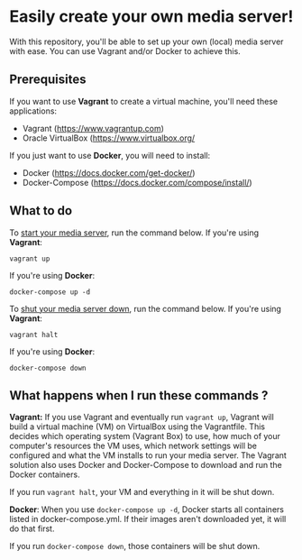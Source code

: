 # Easily create your own media server!
With this repository, you'll be able to set up your own (local) media server with ease.
You can use Vagrant and/or Docker to achieve this.

## Prerequisites
If you want to use **Vagrant** to create a virtual machine, you'll need these applications:
 - Vagrant (https://www.vagrantup.com)
 - Oracle VirtualBox (https://www.virtualbox.org/

If you just want to use **Docker**, you will need to install:

 - Docker (https://docs.docker.com/get-docker/)
 - Docker-Compose (https://docs.docker.com/compose/install/)

## What to do
To <ins>start your media server</ins>, run the command below.
If you're using **Vagrant**:
```
vagrant up
```
If you're using **Docker**:
```
docker-compose up -d
```
To <ins>shut your media server down</ins>, run the command below.
If you're using **Vagrant**:
```
vagrant halt
```
If you're using **Docker**:
```
docker-compose down
```
## What happens when I run these commands ?

**Vagrant:**
If you use Vagrant and eventually run `vagrant up`, Vagrant will build a virtual machine (VM) on VirtualBox using the Vagrantfile. This decides which operating system (Vagrant Box) to use, how much of your computer's resources the VM uses, which network settings will be configured and what the VM installs to run your media server. The Vagrant solution also uses Docker and Docker-Compose to download and run the Docker containers.

If you run `vagrant halt`, your VM and everything in it will be shut down.

**Docker**:
When you use `docker-compose up -d`, Docker starts all containers listed in docker-compose.yml. If their images aren't downloaded yet, it will do that first.

If you run `docker-compose down`, those containers will be shut down.
